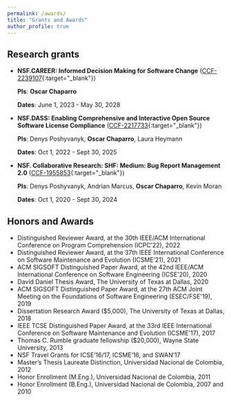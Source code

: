 ```yaml
---
permalink: /awards/
title: "Grants and Awards"
author_profile: true
---
```


## Research grants

* **NSF.CAREER: Informed Decision Making for Software Change** ([CCF-2239107](https://www.nsf.gov/awardsearch/showAward?AWD_ID=2239107){:target="_blank"})
	 
	 **PIs**: **Oscar Chaparro**
	 
	 **Dates**: June 1, 2023 - May 30, 2028

* **NSF.DASS: Enabling Comprehensive and Interactive Open Source Software License Compliance** ([CCF-2217733](https://www.nsf.gov/awardsearch/showAward?AWD_ID=2217733){:target="_blank"})
	 
	 **PIs**: Denys Poshyvanyk, **Oscar Chaparro**, Laura Heymann 
	 
	 **Dates**: Oct 1, 2022 - Sept 30, 2025

* **NSF. Collaborative Research: SHF: Medium: Bug Report Management 2.0** ([CCF-1955853](https://www.nsf.gov/awardsearch/showAward?AWD_ID=1955853&HistoricalAwards=false){:target="_blank"})
	 
	 **PIs**: Denys Poshyvanyk, Andrian Marcus, **Oscar Chaparro**, Kevin Moran
	 
	 **Dates**: Oct 1, 2020 - Sept 30, 2024


## Honors and Awards

* Distinguished Reviewer Award, at the 30th IEEE/ACM International Conference on Program Comprehension (ICPC’22), 2022
* Distinguished Reviewer Award, at the 37th IEEE International Conference on Software Maintenance and Evolution (ICSME’21), 2021	
* ACM SIGSOFT Distinguished Paper Award, at the 42nd IEEE/ACM International Conference on Software Engineering (ICSE'20), 2020
* David Daniel Thesis Award, The University of Texas at Dallas, 2020
* ACM SIGSOFT Distinguished Paper Award, at the 27th ACM Joint Meeting on the Foundations of Software Engineering (ESEC/FSE'19), 2019
* Dissertation Research Award ($5,000), The University of Texas at Dallas, 2018
* IEEE TCSE Distinguished Paper Award, at the 33rd IEEE International Conference on Software Maintenance and Evolution (ICSME'17), 2017
* Thomas C. Rumble graduate fellowship ($20,000), Wayne State University, 2013
* NSF Travel Grants for ICSE’16/17, ICSME’16, and SWAN’17
* Master’s Thesis Laureate Distinction, Universidad Nacional de Colombia, 2012
* Honor Enrollment (M.Eng.), Universidad Nacional de Colombia, 2011
* Honor Enrollment (B.Eng.), Universidad Nacional de Colombia, 2007 and 2010